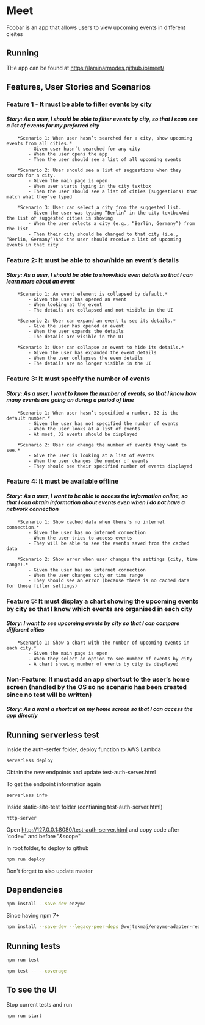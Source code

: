 # Meet

Foobar is an app that allows users to view upcoming events in different cieites

## Running

THe app can be found at https://laminarmodes.github.io/meet/

## Features, User Stories and Scenarios

### Feature 1 - It must be able to filter events by city
#### ***Story: As a user, I should be able to filter events by city, so that I scan see a list of events for my preferred city***

        *Scenario 1: When user hasn’t searched for a city, show upcoming events from all cities.*
            - Given user hasn’t searched for any city
            - When the user opens the app
            - Then the user should see a list of all upcoming events

        *Scenario 2: User should see a list of suggestions when they search for a city.
            - Given the main page is open
            - When user starts typing in the city textbox
            - Then the user should see a list of cities (suggestions) that match what they’ve typed

        *Scenario 3: User can select a city from the suggested list.
            - Given the user was typing “Berlin” in the city textboxAnd the list of suggested cities is showing
            - When the user selects a city (e.g., “Berlin, Germany”) from the list
            - Then their city should be changed to that city (i.e., “Berlin, Germany”)And the user should receive a list of upcoming events in that city

### Feature 2: It must be able to show/hide an event’s details
 #### ***Story: As a user, I should be able to show/hide even details so that I can learn more about an event***

        *Scenario 1: An event element is collapsed by default.*
            - Given the user has opened an event
            - When looking at the event
            - The details are collapsed and not visible in the UI

        *Scenario 2: User can expand an event to see its details.*
            - Give the user has opened an event
            - When the user expands the details
            - The details are visible in the UI

        *Scenario 3: User can collapse an event to hide its details.*
            - Given the user has expanded the event details
            - When the user collapses the even details
            - The details are no longer visible in the UI

### Feature 3: It must specify the number of events
#### ***Story: As a user, I want to know the number of events, so that I know how many events are going on during a period of time***

        *Scenario 1: When user hasn’t specified a number, 32 is the default number.*
            - Given the user has not specified the number of events
            - When the user looks at a list of events
            - At most, 32 events should be displayed

        *Scenario 2: User can change the number of events they want to see.*
            - Give the user is looking at a list of events
            - When the user changes the number of events
            - They should see their specified number of events displayed

### Feature 4: It must be available offline
#### ***Story: As a user, I want to be able to access the information online, so that I can obtain information about events even when I do not have a network connection***

        *Scenario 1: Show cached data when there’s no internet connection.*
            - Given the user has no internet connection
            - When the user tries to access events
            - They will be able to see the events saved from the cached data

        *Scenario 2: Show error when user changes the settings (city, time range).*
            - Given the user has no internet connection
            - When the user changes city or time range
            - They should see an error (because there is no cached data for those filter settings)


### Feature 5: It must display a chart showing the upcoming events by city so that I know which events are organised in each city
#### ***Story: I want to see upcoming events by city so that I can compare different cities***

        *Scenario 1: Show a chart with the number of upcoming events in each city.*
            - Given the main page is open 
            - When they select an option to see number of events by city 
            - A chart showing number of events by city is displayed

### Non-Feature: It must add an app shortcut to the user’s home screen (handled by the OS so no scenario has been created since no test will be written)
#### ***Story: As a want a shortcut on my home screen so that I can access the app directly***

## Running serverless test

Inside the auth-serfer folder, deploy function to AWS Lambda

```bash
serverless deploy
```

Obtain the new endpoints and update test-auth-server.html

To get the endpoint information again 

```bash
serverless info
```

Inside static-site-test folder (contianing test-auth-server.html)

```bash
http-server
```

Open http://127.0.0.1:8080/test-auth-server.html and copy code after 'code=" and before "&scope"

In root folder, to deploy to github

```bash
npm run deploy
```

Don't forget to also update master

## Dependencies

```bash
npm install --save-dev enzyme
```

Since having npm 7+

```bash
npm install --save-dev --legacy-peer-deps @wojtekmaj/enzyme-adapter-react-17
```

## Running tests

```bash
npm run test
```

```bash
npm test -- --coverage
```

## To see the UI

Stop current tests and run 

```bash
npm run start
```


